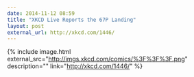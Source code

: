 ```yaml
---
date: 2014-11-12 08:59
title: "XKCD Live Reports the 67P Landing"
layout: post
external_url: http://xkcd.com/1446/
---
```

{% include image.html external_src="http://imgs.xkcd.com/comics/%3F%3F%3F.png" description="" link="http://xkcd.com/1446/" %}
